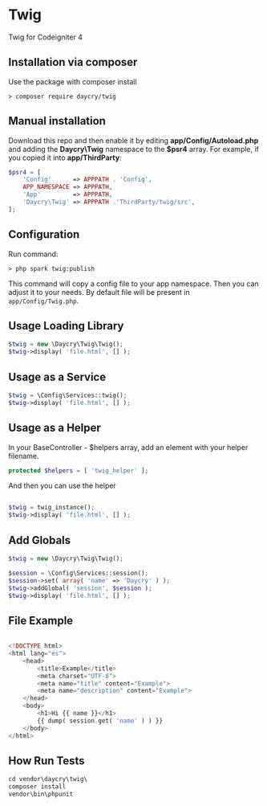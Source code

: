 # Twig

Twig for Codeigniter 4

## Installation via composer

Use the package with composer install

	> composer require daycry/twig

## Manual installation

Download this repo and then enable it by editing **app/Config/Autoload.php** and adding the **Daycry\Twig**
namespace to the **$psr4** array. For example, if you copied it into **app/ThirdParty**:

```php
$psr4 = [
    'Config'      => APPPATH . 'Config',
    APP_NAMESPACE => APPPATH,
    'App'         => APPPATH,
    'Daycry\Twig' => APPPATH .'ThirdParty/twig/src',
];
```

## Configuration

Run command:

	> php spark twig:publish

This command will copy a config file to your app namespace.
Then you can adjust it to your needs. By default file will be present in `app/Config/Twig.php`.


## Usage Loading Library

```php
$twig = new \Daycry\Twig\Twig();
$twig->display( 'file.html', [] );

```

## Usage as a Service

```php
$twig = \Config\Services::twig();
$twig->display( 'file.html', [] );

```

## Usage as a Helper

In your BaseController - $helpers array, add an element with your helper filename.

```php
protected $helpers = [ 'twig_helper' ];

```

And then you can use the helper

```php

$twig = twig_instance();
$twig->display( 'file.html', [] );

```

## Add Globals

```php
$twig = new \Daycry\Twig\Twig();

$session = \Config\Services::session();
$session->set( array( 'name' => 'Daycry' ) );
$twig->addGlobal( 'session', $session );
$twig->display( 'file.html', [] );

```

## File Example

```php

<!DOCTYPE html>
<html lang="es">  
    <head>    
        <title>Example</title>    
        <meta charset="UTF-8">
        <meta name="title" content="Example">
        <meta name="description" content="Example">   
    </head>  
    <body>
        <h1>Hi {{ name }}</h1>
        {{ dump( session.get( 'name' ) ) }}
    </body>  
</html>

```

## How Run Tests

```php
cd vendor\daycry\twig\
composer install
vendor\bin\phpunit

```

